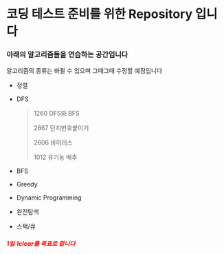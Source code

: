 # 코딩 테스트 준비를 위한 Repository 입니다

### 아래의 알고리즘들을 연습하는 공간입니다

알고리즘의 종류는 바뀔 수 있으며 그때그때 수정할 예정입니다

- 정렬

- DFS

  > 1260 DFS와 BFS
  >
  > 2667 단지번호붙이기
  >
  > 2606 바이러스
  >
  > 1012 유기농 배추

- BFS

- Greedy

- Dynamic Programming

- 완전탐색

- 스택/큐



#### *<span style="color:red">1일 1clear를 목표로 합니다</span>*

